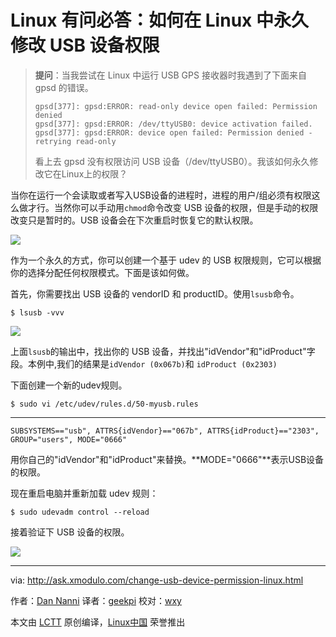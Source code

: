 Linux 有问必答：如何在 Linux 中永久修改 USB 设备权限
================================================================================
> **提问**：当我尝试在 Linux 中运行 USB GPS 接收器时我遇到了下面来自 gpsd 的错误。
> 
>     gpsd[377]: gpsd:ERROR: read-only device open failed: Permission denied
>     gpsd[377]: gpsd:ERROR: /dev/ttyUSB0: device activation failed.
>     gpsd[377]: gpsd:ERROR: device open failed: Permission denied - retrying read-only 
> 
> 看上去 gpsd 没有权限访问 USB 设备（/dev/ttyUSB0）。我该如何永久修改它在Linux上的权限？

当你在运行一个会读取或者写入USB设备的进程时，进程的用户/组必须有权限这么做才行。当然你可以手动用`chmod`命令改变 USB 设备的权限，但是手动的权限改变只是暂时的。USB 设备会在下次重启时恢复它的默认权限。

![](https://farm6.staticflickr.com/5741/20848677843_202ff53303_c.jpg)

作为一个永久的方式，你可以创建一个基于 udev 的 USB 权限规则，它可以根据你的选择分配任何权限模式。下面是该如何做。

首先，你需要找出 USB 设备的 vendorID 和 productID。使用`lsusb`命令。

    $ lsusb -vvv 

![](https://farm1.staticflickr.com/731/20848677743_39f76eb403_c.jpg)

上面`lsusb`的输出中，找出你的 USB 设备，并找出"idVendor"和"idProduct"字段。本例中,我们的结果是`idVendor (0x067b)`和 `idProduct (0x2303)`

下面创建一个新的udev规则。

    $ sudo vi /etc/udev/rules.d/50-myusb.rules 

----------

    SUBSYSTEMS=="usb", ATTRS{idVendor}=="067b", ATTRS{idProduct}=="2303", GROUP="users", MODE="0666"

用你自己的"idVendor"和"idProduct"来替换。**MODE="0666"**表示USB设备的权限。

现在重启电脑并重新加载 udev 规则：

    $ sudo udevadm control --reload 

接着验证下 USB 设备的权限。

![](https://farm1.staticflickr.com/744/21282872179_9a4a05d768_b.jpg)

--------------------------------------------------------------------------------

via: http://ask.xmodulo.com/change-usb-device-permission-linux.html

作者：[Dan Nanni][a]
译者：[geekpi](https://github.com/geekpi)
校对：[wxy](https://github.com/wxy)

本文由 [LCTT](https://github.com/LCTT/TranslateProject) 原创编译，[Linux中国](https://linux.cn/) 荣誉推出

[a]:http://ask.xmodulo.com/author/nanni
